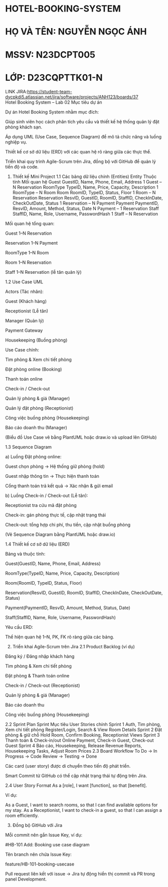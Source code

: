 # HOTEL-BOOKING-SYSTEM
# HỌ VÀ TÊN: NGUYỄN NGỌC ÁNH
# MSSV: N23DCPT005
# LỚP: D23CQPTTK01-N
LINK JIRA:https://student-team-dycpkdi5.atlassian.net/jira/software/projects/ANH123/boards/37  
Hotel Booking System – Lab 02
Mục tiêu dự án

Dự án Hotel Booking System nhằm mục đích:

Giúp sinh viên học cách phân tích yêu cầu và thiết kế hệ thống quản lý đặt phòng khách sạn.

Áp dụng UML (Use Case, Sequence Diagram) để mô tả chức năng và luồng nghiệp vụ.

Thiết kế cơ sở dữ liệu (ERD) với các quan hệ rõ ràng giữa các thực thể.

Triển khai quy trình Agile-Scrum trên Jira, đồng bộ với GitHub để quản lý tiến độ và code.

1. Thiết kế Mini Project
1.1 Các bảng dữ liệu chính (Entities)
Entity	Thuộc tính	Mối quan hệ
Guest	GuestID, Name, Phone, Email, Address	1 Guest – N Reservation
RoomType	TypeID, Name, Price, Capacity, Description	1 RoomType – N Room
Room	RoomID, TypeID, Status, Floor	1 Room – N Reservation
Reservation	ResvID, GuestID, RoomID, StaffID, CheckInDate, CheckOutDate, Status	1 Reservation – N Payment
Payment	PaymentID, ResvID, Amount, Method, Status, Date	N Payment – 1 Reservation
Staff	StaffID, Name, Role, Username, PasswordHash	1 Staff – N Reservation

Mối quan hệ tổng quan:

Guest 1–N Reservation

Reservation 1–N Payment

RoomType 1–N Room

Room 1–N Reservation

Staff 1–N Reservation (lễ tân quản lý)

1.2 Use Case UML

Actors (Tác nhân):

Guest (Khách hàng)

Receptionist (Lễ tân)

Manager (Quản lý)

Payment Gateway

Housekeeping (Buồng phòng)

Use Case chính:

Tìm phòng & Xem chi tiết phòng

Đặt phòng online (Booking)

Thanh toán online

Check-in / Check-out

Quản lý phòng & giá (Manager)

Quản lý đặt phòng (Receptionist)

Công việc buồng phòng (Housekeeping)

Báo cáo doanh thu (Manager)

(Biểu đồ Use Case vẽ bằng PlantUML hoặc draw.io và upload lên GitHub)

1.3 Sequence Diagram

a) Luồng Đặt phòng online:

Guest chọn phòng → Hệ thống giữ phòng (hold)

Guest nhập thông tin → Thực hiện thanh toán

Cổng thanh toán trả kết quả → Xác nhận & gửi email

b) Luồng Check-in / Check-out (Lễ tân):

Receptionist tra cứu mã đặt phòng

Check-in: gán phòng thực tế, cập nhật trạng thái

Check-out: tổng hợp chi phí, thu tiền, cập nhật buồng phòng

(Vẽ Sequence Diagram bằng PlantUML hoặc draw.io)

1.4 Thiết kế cơ sở dữ liệu (ERD)

Bảng và thuộc tính:

Guest(GuestID, Name, Phone, Email, Address)

RoomType(TypeID, Name, Price, Capacity, Description)

Room(RoomID, TypeID, Status, Floor)

Reservation(ResvID, GuestID, RoomID, StaffID, CheckInDate, CheckOutDate, Status)

Payment(PaymentID, ResvID, Amount, Method, Status, Date)

Staff(StaffID, Name, Role, Username, PasswordHash)

Yêu cầu ERD:

Thể hiện quan hệ 1–N, PK, FK rõ ràng giữa các bảng.

2. Triển khai Agile-Scrum trên Jira
2.1 Product Backlog (ví dụ)

Đăng ký / Đăng nhập khách hàng

Tìm phòng & Xem chi tiết phòng

Đặt phòng & Thanh toán online

Check-in / Check-out (Receptionist)

Quản lý phòng & giá (Manager)

Báo cáo doanh thu

Công việc buồng phòng (Housekeeping)

2.2 Sprint Plan
Sprint	Mục tiêu	User Stories chính
Sprint 1	Auth, Tìm phòng, Xem chi tiết phòng	Register/Login, Search & View Room Details
Sprint 2	Đặt phòng & giữ chỗ	Hold Room, Confirm Booking, Receptionist Views
Sprint 3	Thanh toán & Check-in/out	Online Payment, Check-in Guest, Check-out Guest
Sprint 4	Báo cáo, Housekeeping, Release	Revenue Reports, Housekeeping Tasks, Adjust Room Prices
2.3 Board Workflow
To Do → In Progress → Code Review → Testing → Done


Các card (user story) được di chuyển theo tiến độ phát triển.

Smart Commit từ GitHub có thể cập nhật trạng thái tự động trên Jira.

2.4 User Story Format
As a [role], I want [function], so that [benefit].


Ví dụ:

As a Guest, I want to search rooms, so that I can find available options for my stay.
As a Receptionist, I want to check-in a guest, so that I can assign a room efficiently.

3. Đồng bộ GitHub với Jira

Mỗi commit nên gắn Issue Key, ví dụ:

#HB-101 Add: Booking use case diagram


Tên branch nên chứa Issue Key:

feature/HB-101-booking-usecase


Pull request liên kết với issue → Jira tự động hiển thị commit và PR trong panel Development.
